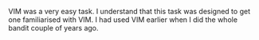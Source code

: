 VIM was a very easy task. I understand that this task was designed to get one familiarised with VIM. I had used VIM earlier when I did the whole bandit couple of years ago.
